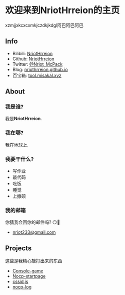 # 欢迎来到NriotHrreion的主页

xzmjjxkcxcxmkjczdkjkdgl阿巴阿巴阿巴

## Info

- Bilibili: [NriotHrreion](https://space.bilibili.com/167995410)
- Github: [NriotHrreion](https://github.com/NriotHrreion)
- Twitter: [@Nriot_McPack](https://twitter.com/Nriot_McPack)
- Blog: [nriothrreion.github.io](https://nriothrreion.github.io)
- 百宝箱: [tool.misakal.xyz](https://tool.misakal.xyz)

## About

### 我是谁?
我是**NriotHrreion**.

### 我在哪?
我在地球上.

### 我要干什么?
- 写作业
- 敲代码
- 吃饭
- 睡觉
- 上撤硕

### 我的邮箱
你猜我会回你的邮件吗? 😏🤔
- [nriot233@gmail.com](mailto:nriot233@gmail.com)

## Projects

~~这些是我精心敲打出来的东西~~

- [Console-game](https://github.com/NriotHrreion/Console-game)
- [Nocp-startpage](https://github.com/NriotHrreion/Nocp-startpage)
- [cssid.js](https://github.com/NriotHrreion/cssid.js)
- [nocp-log](https://github.com/NriotHrreion/nocp-log)
